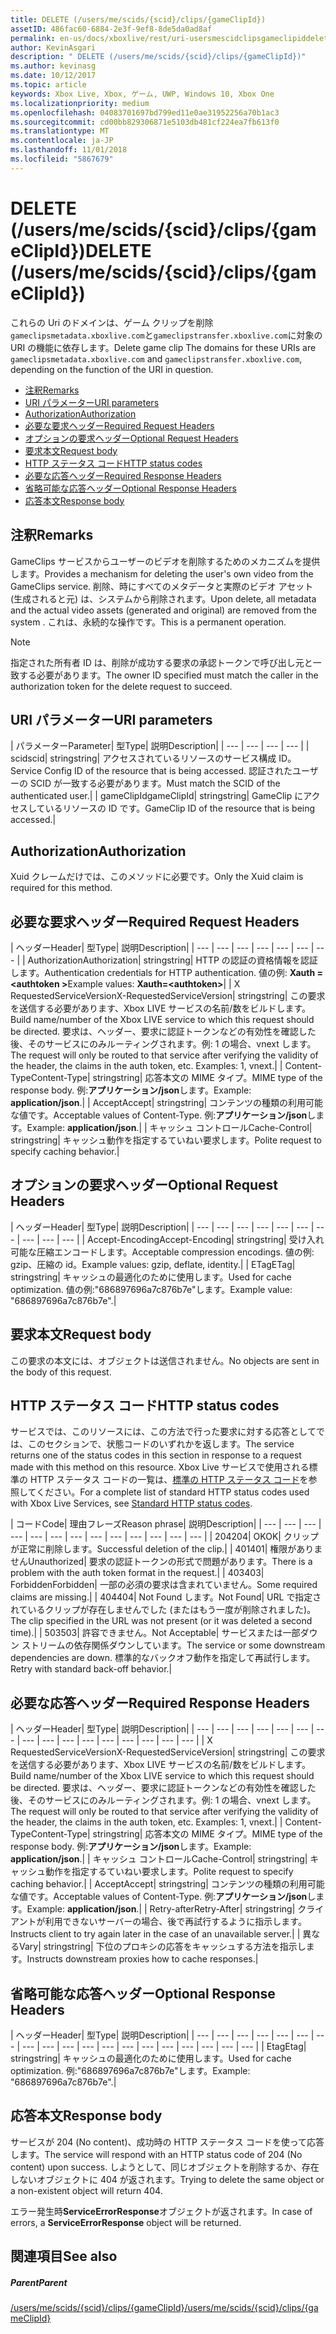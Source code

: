 ```yaml
---
title: DELETE (/users/me/scids/{scid}/clips/{gameClipId})
assetID: 486fac60-6884-2e3f-9ef8-8de5da0ad8af
permalink: en-us/docs/xboxlive/rest/uri-usersmescidclipsgameclipiddelete.html
author: KevinAsgari
description: " DELETE (/users/me/scids/{scid}/clips/{gameClipId})"
ms.author: kevinasg
ms.date: 10/12/2017
ms.topic: article
keywords: Xbox Live, Xbox, ゲーム, UWP, Windows 10, Xbox One
ms.localizationpriority: medium
ms.openlocfilehash: 04083701697bd799ed11e0ae31952256a70b1ac3
ms.sourcegitcommit: cd00bb829306871e5103db481cf224ea7fb613f0
ms.translationtype: MT
ms.contentlocale: ja-JP
ms.lasthandoff: 11/01/2018
ms.locfileid: "5867679"
---
```

# <a name="delete-usersmescidsscidclipsgameclipid"></a><span data-ttu-id="af5e6-104">DELETE (/users/me/scids/{scid}/clips/{gameClipId})</span><span class="sxs-lookup"><span data-stu-id="af5e6-104">DELETE (/users/me/scids/{scid}/clips/{gameClipId})</span></span>
<span data-ttu-id="af5e6-105">これらの Uri のドメインは、ゲーム クリップを削除`gameclipsmetadata.xboxlive.com`と`gameclipstransfer.xboxlive.com`に対象の URI の機能に依存します。</span><span class="sxs-lookup"><span data-stu-id="af5e6-105">Delete game clip The domains for these URIs are `gameclipsmetadata.xboxlive.com` and `gameclipstransfer.xboxlive.com`, depending on the function of the URI in question.</span></span>
 
  * [<span data-ttu-id="af5e6-106">注釈</span><span class="sxs-lookup"><span data-stu-id="af5e6-106">Remarks</span></span>](#ID4EX)
  * [<span data-ttu-id="af5e6-107">URI パラメーター</span><span class="sxs-lookup"><span data-stu-id="af5e6-107">URI parameters</span></span>](#ID4ECB)
  * [<span data-ttu-id="af5e6-108">Authorization</span><span class="sxs-lookup"><span data-stu-id="af5e6-108">Authorization</span></span>](#ID4ENB)
  * [<span data-ttu-id="af5e6-109">必要な要求ヘッダー</span><span class="sxs-lookup"><span data-stu-id="af5e6-109">Required Request Headers</span></span>](#ID4EYB)
  * [<span data-ttu-id="af5e6-110">オプションの要求ヘッダー</span><span class="sxs-lookup"><span data-stu-id="af5e6-110">Optional Request Headers</span></span>](#ID4EEE)
  * [<span data-ttu-id="af5e6-111">要求本文</span><span class="sxs-lookup"><span data-stu-id="af5e6-111">Request body</span></span>](#ID4ENF)
  * [<span data-ttu-id="af5e6-112">HTTP ステータス コード</span><span class="sxs-lookup"><span data-stu-id="af5e6-112">HTTP status codes</span></span>](#ID4EYF)
  * [<span data-ttu-id="af5e6-113">必要な応答ヘッダー</span><span class="sxs-lookup"><span data-stu-id="af5e6-113">Required Response Headers</span></span>](#ID4EIAAC)
  * [<span data-ttu-id="af5e6-114">省略可能な応答ヘッダー</span><span class="sxs-lookup"><span data-stu-id="af5e6-114">Optional Response Headers</span></span>](#ID4E2CAC)
  * [<span data-ttu-id="af5e6-115">応答本文</span><span class="sxs-lookup"><span data-stu-id="af5e6-115">Response body</span></span>](#ID4E2DAC)
 
<a id="ID4EX"></a>

 
## <a name="remarks"></a><span data-ttu-id="af5e6-116">注釈</span><span class="sxs-lookup"><span data-stu-id="af5e6-116">Remarks</span></span>
 
<span data-ttu-id="af5e6-117">GameClips サービスからユーザーのビデオを削除するためのメカニズムを提供します。</span><span class="sxs-lookup"><span data-stu-id="af5e6-117">Provides a mechanism for deleting the user's own video from the GameClips service.</span></span> <span data-ttu-id="af5e6-118">削除、時にすべてのメタデータと実際のビデオ アセット (生成されると元) は、システムから削除されます。</span><span class="sxs-lookup"><span data-stu-id="af5e6-118">Upon delete, all metadata and the actual video assets (generated and original) are removed from the system .</span></span> <span data-ttu-id="af5e6-119">これは、永続的な操作です。</span><span class="sxs-lookup"><span data-stu-id="af5e6-119">This is a permanent operation.</span></span> 

> [!NOTE] 
> <span data-ttu-id="af5e6-120">指定された所有者 ID は、削除が成功する要求の承認トークンで呼び出し元と一致する必要があります。</span><span class="sxs-lookup"><span data-stu-id="af5e6-120">The owner ID specified must match the caller in the authorization token for the delete request to succeed.</span></span> 


  
<a id="ID4ECB"></a>

 
## <a name="uri-parameters"></a><span data-ttu-id="af5e6-121">URI パラメーター</span><span class="sxs-lookup"><span data-stu-id="af5e6-121">URI parameters</span></span>
 
| <span data-ttu-id="af5e6-122">パラメーター</span><span class="sxs-lookup"><span data-stu-id="af5e6-122">Parameter</span></span>| <span data-ttu-id="af5e6-123">型</span><span class="sxs-lookup"><span data-stu-id="af5e6-123">Type</span></span>| <span data-ttu-id="af5e6-124">説明</span><span class="sxs-lookup"><span data-stu-id="af5e6-124">Description</span></span>| 
| --- | --- | --- | --- | 
| <span data-ttu-id="af5e6-125">scid</span><span class="sxs-lookup"><span data-stu-id="af5e6-125">scid</span></span>| <span data-ttu-id="af5e6-126">string</span><span class="sxs-lookup"><span data-stu-id="af5e6-126">string</span></span>| <span data-ttu-id="af5e6-127">アクセスされているリソースのサービス構成 ID。</span><span class="sxs-lookup"><span data-stu-id="af5e6-127">Service Config ID of the resource that is being accessed.</span></span> <span data-ttu-id="af5e6-128">認証されたユーザーの SCID が一致する必要があります。</span><span class="sxs-lookup"><span data-stu-id="af5e6-128">Must match the SCID of the authenticated user.</span></span>| 
| <span data-ttu-id="af5e6-129">gameClipId</span><span class="sxs-lookup"><span data-stu-id="af5e6-129">gameClipId</span></span>| <span data-ttu-id="af5e6-130">string</span><span class="sxs-lookup"><span data-stu-id="af5e6-130">string</span></span>| <span data-ttu-id="af5e6-131">GameClip にアクセスしているリソースの ID です。</span><span class="sxs-lookup"><span data-stu-id="af5e6-131">GameClip ID of the resource that is being accessed.</span></span>| 
  
<a id="ID4ENB"></a>

 
## <a name="authorization"></a><span data-ttu-id="af5e6-132">Authorization</span><span class="sxs-lookup"><span data-stu-id="af5e6-132">Authorization</span></span>
 
<span data-ttu-id="af5e6-133">Xuid クレームだけでは、このメソッドに必要です。</span><span class="sxs-lookup"><span data-stu-id="af5e6-133">Only the Xuid claim is required for this method.</span></span>
  
<a id="ID4EYB"></a>

 
## <a name="required-request-headers"></a><span data-ttu-id="af5e6-134">必要な要求ヘッダー</span><span class="sxs-lookup"><span data-stu-id="af5e6-134">Required Request Headers</span></span>
 
| <span data-ttu-id="af5e6-135">ヘッダー</span><span class="sxs-lookup"><span data-stu-id="af5e6-135">Header</span></span>| <span data-ttu-id="af5e6-136">型</span><span class="sxs-lookup"><span data-stu-id="af5e6-136">Type</span></span>| <span data-ttu-id="af5e6-137">説明</span><span class="sxs-lookup"><span data-stu-id="af5e6-137">Description</span></span>| 
| --- | --- | --- | --- | --- | --- | --- | 
| <span data-ttu-id="af5e6-138">Authorization</span><span class="sxs-lookup"><span data-stu-id="af5e6-138">Authorization</span></span>| <span data-ttu-id="af5e6-139">string</span><span class="sxs-lookup"><span data-stu-id="af5e6-139">string</span></span>| <span data-ttu-id="af5e6-140">HTTP の認証の資格情報を認証します。</span><span class="sxs-lookup"><span data-stu-id="af5e6-140">Authentication credentials for HTTP authentication.</span></span> <span data-ttu-id="af5e6-141">値の例: <b>Xauth =&lt;authtoken ></b></span><span class="sxs-lookup"><span data-stu-id="af5e6-141">Example values: <b>Xauth=&lt;authtoken></b></span></span>| 
| <span data-ttu-id="af5e6-142">X RequestedServiceVersion</span><span class="sxs-lookup"><span data-stu-id="af5e6-142">X-RequestedServiceVersion</span></span>| <span data-ttu-id="af5e6-143">string</span><span class="sxs-lookup"><span data-stu-id="af5e6-143">string</span></span>| <span data-ttu-id="af5e6-144">この要求を送信する必要があります、Xbox LIVE サービスの名前/数をビルドします。</span><span class="sxs-lookup"><span data-stu-id="af5e6-144">Build name/number of the Xbox LIVE service to which this request should be directed.</span></span> <span data-ttu-id="af5e6-145">要求は、ヘッダー、要求に認証トークンなどの有効性を確認した後、そのサービスにのみルーティングされます。例: 1 の場合、vnext します。</span><span class="sxs-lookup"><span data-stu-id="af5e6-145">The request will only be routed to that service after verifying the validity of the header, the claims in the auth token, etc. Examples: 1, vnext.</span></span>| 
| <span data-ttu-id="af5e6-146">Content-Type</span><span class="sxs-lookup"><span data-stu-id="af5e6-146">Content-Type</span></span>| <span data-ttu-id="af5e6-147">string</span><span class="sxs-lookup"><span data-stu-id="af5e6-147">string</span></span>| <span data-ttu-id="af5e6-148">応答本文の MIME タイプ。</span><span class="sxs-lookup"><span data-stu-id="af5e6-148">MIME type of the response body.</span></span> <span data-ttu-id="af5e6-149">例:<b>アプリケーション/json</b>します。</span><span class="sxs-lookup"><span data-stu-id="af5e6-149">Example: <b>application/json</b>.</span></span>| 
| <span data-ttu-id="af5e6-150">Accept</span><span class="sxs-lookup"><span data-stu-id="af5e6-150">Accept</span></span>| <span data-ttu-id="af5e6-151">string</span><span class="sxs-lookup"><span data-stu-id="af5e6-151">string</span></span>| <span data-ttu-id="af5e6-152">コンテンツの種類の利用可能な値です。</span><span class="sxs-lookup"><span data-stu-id="af5e6-152">Acceptable values of Content-Type.</span></span> <span data-ttu-id="af5e6-153">例:<b>アプリケーション/json</b>します。</span><span class="sxs-lookup"><span data-stu-id="af5e6-153">Example: <b>application/json</b>.</span></span>| 
| <span data-ttu-id="af5e6-154">キャッシュ コントロール</span><span class="sxs-lookup"><span data-stu-id="af5e6-154">Cache-Control</span></span>| <span data-ttu-id="af5e6-155">string</span><span class="sxs-lookup"><span data-stu-id="af5e6-155">string</span></span>| <span data-ttu-id="af5e6-156">キャッシュ動作を指定するていねい要求します。</span><span class="sxs-lookup"><span data-stu-id="af5e6-156">Polite request to specify caching behavior.</span></span>| 
  
<a id="ID4EEE"></a>

 
## <a name="optional-request-headers"></a><span data-ttu-id="af5e6-157">オプションの要求ヘッダー</span><span class="sxs-lookup"><span data-stu-id="af5e6-157">Optional Request Headers</span></span>
 
| <span data-ttu-id="af5e6-158">ヘッダー</span><span class="sxs-lookup"><span data-stu-id="af5e6-158">Header</span></span>| <span data-ttu-id="af5e6-159">型</span><span class="sxs-lookup"><span data-stu-id="af5e6-159">Type</span></span>| <span data-ttu-id="af5e6-160">説明</span><span class="sxs-lookup"><span data-stu-id="af5e6-160">Description</span></span>| 
| --- | --- | --- | --- | --- | --- | --- | --- | --- | --- | 
| <span data-ttu-id="af5e6-161">Accept-Encoding</span><span class="sxs-lookup"><span data-stu-id="af5e6-161">Accept-Encoding</span></span>| <span data-ttu-id="af5e6-162">string</span><span class="sxs-lookup"><span data-stu-id="af5e6-162">string</span></span>| <span data-ttu-id="af5e6-163">受け入れ可能な圧縮エンコードします。</span><span class="sxs-lookup"><span data-stu-id="af5e6-163">Acceptable compression encodings.</span></span> <span data-ttu-id="af5e6-164">値の例: gzip、圧縮の id。</span><span class="sxs-lookup"><span data-stu-id="af5e6-164">Example values: gzip, deflate, identity.</span></span>| 
| <span data-ttu-id="af5e6-165">ETag</span><span class="sxs-lookup"><span data-stu-id="af5e6-165">ETag</span></span>| <span data-ttu-id="af5e6-166">string</span><span class="sxs-lookup"><span data-stu-id="af5e6-166">string</span></span>| <span data-ttu-id="af5e6-167">キャッシュの最適化のために使用します。</span><span class="sxs-lookup"><span data-stu-id="af5e6-167">Used for cache optimization.</span></span> <span data-ttu-id="af5e6-168">値の例:"686897696a7c876b7e"します。</span><span class="sxs-lookup"><span data-stu-id="af5e6-168">Example value: "686897696a7c876b7e".</span></span>| 
  
<a id="ID4ENF"></a>

 
## <a name="request-body"></a><span data-ttu-id="af5e6-169">要求本文</span><span class="sxs-lookup"><span data-stu-id="af5e6-169">Request body</span></span>
 
<span data-ttu-id="af5e6-170">この要求の本文には、オブジェクトは送信されません。</span><span class="sxs-lookup"><span data-stu-id="af5e6-170">No objects are sent in the body of this request.</span></span>
  
<a id="ID4EYF"></a>

 
## <a name="http-status-codes"></a><span data-ttu-id="af5e6-171">HTTP ステータス コード</span><span class="sxs-lookup"><span data-stu-id="af5e6-171">HTTP status codes</span></span>
 
<span data-ttu-id="af5e6-172">サービスでは、このリソースには、この方法で行った要求に対する応答としてでは、このセクションで、状態コードのいずれかを返します。</span><span class="sxs-lookup"><span data-stu-id="af5e6-172">The service returns one of the status codes in this section in response to a request made with this method on this resource.</span></span> <span data-ttu-id="af5e6-173">Xbox Live サービスで使用される標準の HTTP ステータス コードの一覧は、[標準の HTTP ステータス コード](../../additional/httpstatuscodes.md)を参照してください。</span><span class="sxs-lookup"><span data-stu-id="af5e6-173">For a complete list of standard HTTP status codes used with Xbox Live Services, see [Standard HTTP status codes](../../additional/httpstatuscodes.md).</span></span>
 
| <span data-ttu-id="af5e6-174">コード</span><span class="sxs-lookup"><span data-stu-id="af5e6-174">Code</span></span>| <span data-ttu-id="af5e6-175">理由フレーズ</span><span class="sxs-lookup"><span data-stu-id="af5e6-175">Reason phrase</span></span>| <span data-ttu-id="af5e6-176">説明</span><span class="sxs-lookup"><span data-stu-id="af5e6-176">Description</span></span>| 
| --- | --- | --- | --- | --- | --- | --- | --- | --- | --- | --- | --- | --- | 
| <span data-ttu-id="af5e6-177">204</span><span class="sxs-lookup"><span data-stu-id="af5e6-177">204</span></span>| <span data-ttu-id="af5e6-178">OK</span><span class="sxs-lookup"><span data-stu-id="af5e6-178">OK</span></span>| <span data-ttu-id="af5e6-179">クリップが正常に削除します。</span><span class="sxs-lookup"><span data-stu-id="af5e6-179">Successful deletion of the clip.</span></span>| 
| <span data-ttu-id="af5e6-180">401</span><span class="sxs-lookup"><span data-stu-id="af5e6-180">401</span></span>| <span data-ttu-id="af5e6-181">権限がありません</span><span class="sxs-lookup"><span data-stu-id="af5e6-181">Unauthorized</span></span>| <span data-ttu-id="af5e6-182">要求の認証トークンの形式で問題があります。</span><span class="sxs-lookup"><span data-stu-id="af5e6-182">There is a problem with the auth token format in the request.</span></span>| 
| <span data-ttu-id="af5e6-183">403</span><span class="sxs-lookup"><span data-stu-id="af5e6-183">403</span></span>| <span data-ttu-id="af5e6-184">Forbidden</span><span class="sxs-lookup"><span data-stu-id="af5e6-184">Forbidden</span></span>| <span data-ttu-id="af5e6-185">一部の必須の要求は含まれていません。</span><span class="sxs-lookup"><span data-stu-id="af5e6-185">Some required claims are missing.</span></span>| 
| <span data-ttu-id="af5e6-186">404</span><span class="sxs-lookup"><span data-stu-id="af5e6-186">404</span></span>| <span data-ttu-id="af5e6-187">Not Found します。</span><span class="sxs-lookup"><span data-stu-id="af5e6-187">Not Found</span></span>| <span data-ttu-id="af5e6-188">URL で指定されているクリップが存在しませんでした (またはもう一度が削除されました)。</span><span class="sxs-lookup"><span data-stu-id="af5e6-188">The clip specified in the URL was not present (or it was deleted a second time).</span></span>| 
| <span data-ttu-id="af5e6-189">503</span><span class="sxs-lookup"><span data-stu-id="af5e6-189">503</span></span>| <span data-ttu-id="af5e6-190">許容できません。</span><span class="sxs-lookup"><span data-stu-id="af5e6-190">Not Acceptable</span></span>| <span data-ttu-id="af5e6-191">サービスまたは一部ダウン ストリームの依存関係ダウンしています。</span><span class="sxs-lookup"><span data-stu-id="af5e6-191">The service or some downstream dependencies are down.</span></span> <span data-ttu-id="af5e6-192">標準的なバックオフ動作を指定して再試行します。</span><span class="sxs-lookup"><span data-stu-id="af5e6-192">Retry with standard back-off behavior.</span></span>| 
  
<a id="ID4EIAAC"></a>

 
## <a name="required-response-headers"></a><span data-ttu-id="af5e6-193">必要な応答ヘッダー</span><span class="sxs-lookup"><span data-stu-id="af5e6-193">Required Response Headers</span></span>
 
| <span data-ttu-id="af5e6-194">ヘッダー</span><span class="sxs-lookup"><span data-stu-id="af5e6-194">Header</span></span>| <span data-ttu-id="af5e6-195">型</span><span class="sxs-lookup"><span data-stu-id="af5e6-195">Type</span></span>| <span data-ttu-id="af5e6-196">説明</span><span class="sxs-lookup"><span data-stu-id="af5e6-196">Description</span></span>| 
| --- | --- | --- | --- | --- | --- | --- | --- | --- | --- | --- | --- | --- | --- | --- | --- | 
| <span data-ttu-id="af5e6-197">X RequestedServiceVersion</span><span class="sxs-lookup"><span data-stu-id="af5e6-197">X-RequestedServiceVersion</span></span>| <span data-ttu-id="af5e6-198">string</span><span class="sxs-lookup"><span data-stu-id="af5e6-198">string</span></span>| <span data-ttu-id="af5e6-199">この要求を送信する必要があります、Xbox LIVE サービスの名前/数をビルドします。</span><span class="sxs-lookup"><span data-stu-id="af5e6-199">Build name/number of the Xbox LIVE service to which this request should be directed.</span></span> <span data-ttu-id="af5e6-200">要求は、ヘッダー、要求に認証トークンなどの有効性を確認した後、そのサービスにのみルーティングされます。例: 1 の場合、vnext します。</span><span class="sxs-lookup"><span data-stu-id="af5e6-200">The request will only be routed to that service after verifying the validity of the header, the claims in the auth token, etc. Examples: 1, vnext.</span></span>| 
| <span data-ttu-id="af5e6-201">Content-Type</span><span class="sxs-lookup"><span data-stu-id="af5e6-201">Content-Type</span></span>| <span data-ttu-id="af5e6-202">string</span><span class="sxs-lookup"><span data-stu-id="af5e6-202">string</span></span>| <span data-ttu-id="af5e6-203">応答本文の MIME タイプ。</span><span class="sxs-lookup"><span data-stu-id="af5e6-203">MIME type of the response body.</span></span> <span data-ttu-id="af5e6-204">例:<b>アプリケーション/json</b>します。</span><span class="sxs-lookup"><span data-stu-id="af5e6-204">Example: <b>application/json</b>.</span></span>| 
| <span data-ttu-id="af5e6-205">キャッシュ コントロール</span><span class="sxs-lookup"><span data-stu-id="af5e6-205">Cache-Control</span></span>| <span data-ttu-id="af5e6-206">string</span><span class="sxs-lookup"><span data-stu-id="af5e6-206">string</span></span>| <span data-ttu-id="af5e6-207">キャッシュ動作を指定するていねい要求します。</span><span class="sxs-lookup"><span data-stu-id="af5e6-207">Polite request to specify caching behavior.</span></span>| 
| <span data-ttu-id="af5e6-208">Accept</span><span class="sxs-lookup"><span data-stu-id="af5e6-208">Accept</span></span>| <span data-ttu-id="af5e6-209">string</span><span class="sxs-lookup"><span data-stu-id="af5e6-209">string</span></span>| <span data-ttu-id="af5e6-210">コンテンツの種類の利用可能な値です。</span><span class="sxs-lookup"><span data-stu-id="af5e6-210">Acceptable values of Content-Type.</span></span> <span data-ttu-id="af5e6-211">例:<b>アプリケーション/json</b>します。</span><span class="sxs-lookup"><span data-stu-id="af5e6-211">Example: <b>application/json</b>.</span></span>| 
| <span data-ttu-id="af5e6-212">Retry-after</span><span class="sxs-lookup"><span data-stu-id="af5e6-212">Retry-After</span></span>| <span data-ttu-id="af5e6-213">string</span><span class="sxs-lookup"><span data-stu-id="af5e6-213">string</span></span>| <span data-ttu-id="af5e6-214">クライアントが利用できないサーバーの場合、後で再試行するように指示します。</span><span class="sxs-lookup"><span data-stu-id="af5e6-214">Instructs client to try again later in the case of an unavailable server.</span></span>| 
| <span data-ttu-id="af5e6-215">異なる</span><span class="sxs-lookup"><span data-stu-id="af5e6-215">Vary</span></span>| <span data-ttu-id="af5e6-216">string</span><span class="sxs-lookup"><span data-stu-id="af5e6-216">string</span></span>| <span data-ttu-id="af5e6-217">下位のプロキシの応答をキャッシュする方法を指示します。</span><span class="sxs-lookup"><span data-stu-id="af5e6-217">Instructs downstream proxies how to cache responses.</span></span>| 
  
<a id="ID4E2CAC"></a>

 
## <a name="optional-response-headers"></a><span data-ttu-id="af5e6-218">省略可能な応答ヘッダー</span><span class="sxs-lookup"><span data-stu-id="af5e6-218">Optional Response Headers</span></span>
 
| <span data-ttu-id="af5e6-219">ヘッダー</span><span class="sxs-lookup"><span data-stu-id="af5e6-219">Header</span></span>| <span data-ttu-id="af5e6-220">型</span><span class="sxs-lookup"><span data-stu-id="af5e6-220">Type</span></span>| <span data-ttu-id="af5e6-221">説明</span><span class="sxs-lookup"><span data-stu-id="af5e6-221">Description</span></span>| 
| --- | --- | --- | --- | --- | --- | --- | --- | --- | --- | --- | --- | --- | --- | --- | --- | --- | --- | --- | 
| <span data-ttu-id="af5e6-222">Etag</span><span class="sxs-lookup"><span data-stu-id="af5e6-222">Etag</span></span>| <span data-ttu-id="af5e6-223">string</span><span class="sxs-lookup"><span data-stu-id="af5e6-223">string</span></span>| <span data-ttu-id="af5e6-224">キャッシュの最適化のために使用します。</span><span class="sxs-lookup"><span data-stu-id="af5e6-224">Used for cache optimization.</span></span> <span data-ttu-id="af5e6-225">例:"686897696a7c876b7e"します。</span><span class="sxs-lookup"><span data-stu-id="af5e6-225">Example: "686897696a7c876b7e".</span></span>| 
  
<a id="ID4E2DAC"></a>

 
## <a name="response-body"></a><span data-ttu-id="af5e6-226">応答本文</span><span class="sxs-lookup"><span data-stu-id="af5e6-226">Response body</span></span>
 
<span data-ttu-id="af5e6-227">サービスが 204 (No content)、成功時の HTTP ステータス コードを使って応答します。</span><span class="sxs-lookup"><span data-stu-id="af5e6-227">The service will respond with an HTTP status code of 204 (No content) upon success.</span></span> <span data-ttu-id="af5e6-228">しようとして、同じオブジェクトを削除するか、存在しないオブジェクトに 404 が返されます。</span><span class="sxs-lookup"><span data-stu-id="af5e6-228">Trying to delete the same object or a non-existent object will return 404.</span></span>
 
<span data-ttu-id="af5e6-229">エラー発生時**ServiceErrorResponse**オブジェクトが返されます。</span><span class="sxs-lookup"><span data-stu-id="af5e6-229">In case of errors, a **ServiceErrorResponse** object will be returned.</span></span>
  
<a id="ID4EJEAC"></a>

 
## <a name="see-also"></a><span data-ttu-id="af5e6-230">関連項目</span><span class="sxs-lookup"><span data-stu-id="af5e6-230">See also</span></span>
 
<a id="ID4ELEAC"></a>

 
##### <a name="parent"></a><span data-ttu-id="af5e6-231">Parent</span><span class="sxs-lookup"><span data-stu-id="af5e6-231">Parent</span></span> 

[<span data-ttu-id="af5e6-232">/users/me/scids/{scid}/clips/{gameClipId}</span><span class="sxs-lookup"><span data-stu-id="af5e6-232">/users/me/scids/{scid}/clips/{gameClipId}</span></span>](uri-usersmescidclipsgameclipid.md)

   
